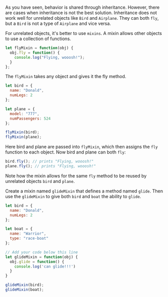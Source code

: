 As you have seen, behavior is shared through inheritance. However, there are cases when inheritance is not the best solution. Inheritance does not work well for unrelated objects like `Bird` and `Airplane`. They can both `fly`, but a `Bird` is not a type of `Airplane` and vice versa.

For unrelated objects, it's better to use `mixins`. A mixin allows other objects to use a collection of functions.
```js
let flyMixin = function(obj) {
  obj.fly = function() {
    console.log("Flying, wooosh!");
  }
};
```
The `flyMixin` takes any object and gives it the fly method.
```js
let bird = {
  name: "Donald",
  numLegs: 2
};

let plane = {
  model: "777",
  numPassengers: 524
};

flyMixin(bird);
flyMixin(plane);
```
Here bird and plane are passed into `flyMixin`, which then assigns the `fly` function to each object. Now bird and plane can both `fly`:
```js
bird.fly(); // prints "Flying, wooosh!"
plane.fly(); // prints "Flying, wooosh!"
```
Note how the mixin allows for the same `fly` method to be reused by unrelated objects `bird` and `plane`.

Create a mixin named `glideMixin` that defines a method named `glide`. Then use the `glideMixin` to give both `bird` and `boat` the ability to `glide`.

```js
let bird = {
  name: "Donald",
  numLegs: 2
};

let boat = {
  name: "Warrior",
  type: "race-boat"
};

// Add your code below this line
let glideMixin = function(obj) {
  obj.glide = function() {
    console.log('can glide!!!')
  }
}

glideMixin(bird);
glideMixin(boat);